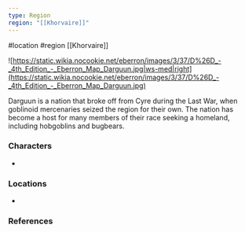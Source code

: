 ```yaml
---
type: Region
region: "[[Khorvaire]]"
---
```

 #location #region [[Khorvaire]]

![https://static.wikia.nocookie.net/eberron/images/3/37/D%26D_-_4th_Edition_-_Eberron_Map_Darguun.jpg|ws-med|right](https://static.wikia.nocookie.net/eberron/images/3/37/D%26D_-_4th_Edition_-_Eberron_Map_Darguun.jpg)

Darguun is a nation that broke off from Cyre during the Last War, when goblinoid mercenaries seized the region for their own. The nation has become a host for many members of their race seeking a homeland, including hobgoblins and bugbears.

### Characters

* 

### Locations

* 

### References
